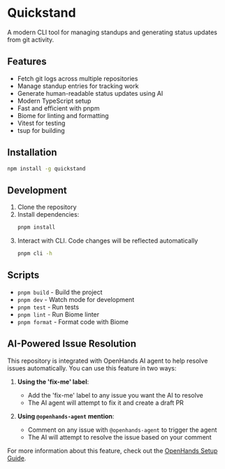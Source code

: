 # Quickstand

A modern CLI tool for managing standups and generating status updates from git activity.

## Features

- Fetch git logs across multiple repositories
- Manage standup entries for tracking work
- Generate human-readable status updates using AI
- Modern TypeScript setup
- Fast and efficient with pnpm
- Biome for linting and formatting
- Vitest for testing
- tsup for building

## Installation

```bash
npm install -g quickstand
```

## Development

1. Clone the repository
2. Install dependencies:
   ```bash
   pnpm install
   ```
3. Interact with CLI. Code changes will be reflected automatically
   ```bash
   pnpm cli -h
   ```

## Scripts

- `pnpm build` - Build the project
- `pnpm dev` - Watch mode for development
- `pnpm test` - Run tests
- `pnpm lint` - Run Biome linter
- `pnpm format` - Format code with Biome

## AI-Powered Issue Resolution

This repository is integrated with OpenHands AI agent to help resolve issues automatically. You can use this feature in two ways:

1. **Using the 'fix-me' label**:
   - Add the 'fix-me' label to any issue you want the AI to resolve
   - The AI agent will attempt to fix it and create a draft PR

2. **Using `@openhands-agent` mention**:
   - Comment on any issue with `@openhands-agent` to trigger the agent
   - The AI will attempt to resolve the issue based on your comment

For more information about this feature, check out the [OpenHands Setup Guide](docs/openhands-setup.md).
